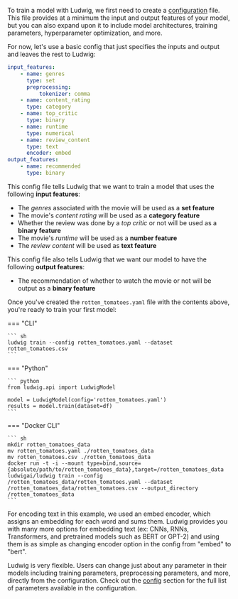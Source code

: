 To train a model with Ludwig, we first need to create a [configuration](https://ludwig-ai.github.io/ludwig-docs/0.4/configuration/) file. This file provides at a minimum the input and output features of your model, but you can also expand upon it to include model architectures, training parameters, hyperparameter optimization, and more.

For now, let's use a basic config that just specifies the inputs and output and leaves the rest to Ludwig:

``` yaml title="rotten_tomatoes.yaml"
input_features:
    - name: genres
      type: set
      preprocessing:
          tokenizer: comma
    - name: content_rating
      type: category
    - name: top_critic
      type: binary
    - name: runtime
      type: numerical
    - name: review_content
      type: text
      encoder: embed
output_features:
    - name: recommended
      type: binary
```

This config file tells Ludwig that we want to train a model that uses the following **input features**:

- The *genres* associated with the movie will be used as a **set feature**
- The movie's *content rating* will be used as a **category feature**
- Whether the review was done by a *top critic* or not will be used as a **binary feature**
- The movie's *runtime* will be used as a **number feature**
- The *review content* will be used as **text feature**

This config file also tells Ludwig that we want our model to have the following **output features**:

- The recommendation of whether to watch the movie or not will be output as a **binary feature**

Once you've created the `rotten_tomatoes.yaml` file with the contents above, you're ready to train your first model:

=== "CLI"

    ``` sh
    ludwig train --config rotten_tomatoes.yaml --dataset rotten_tomatoes.csv
    ```

=== "Python"

    ``` python
    from ludwig.api import LudwigModel

    model = LudwigModel(config='rotten_tomatoes.yaml')
    results = model.train(dataset=df)
    ```

=== "Docker CLI"

    ``` sh
    mkdir rotten_tomatoes_data
    mv rotten_tomatoes.yaml ./rotten_tomatoes_data
    mv rotten_tomatoes.csv ./rotten_tomatoes_data
    docker run -t -i --mount type=bind,source={absolute/path/to/rotten_tomatoes_data},target=/rotten_tomatoes_data ludwigai/ludwig train --config /rotten_tomatoes_data/rotten_tomatoes.yaml --dataset /rotten_tomatoes_data/rotten_tomatoes.csv --output_directory /rotten_tomatoes_data
    ```

For encoding text in this example, we used an embed encoder, which assigns an embedding for each word and sums them. Ludwig provides you with many more options for embedding text (ex: CNNs, RNNs, Transformers, and pretrained models such as BERT or GPT-2) and using them is as simple as changing encoder option in the config from "embed" to "bert".

Ludwig is very flexible. Users can change just about any parameter in their models including training parameters, preprocessing parameters, and more, directly from the configuration. Check out the [config](/ludwig-docs/user_guide/configuration) section for the full list of parameters available in the configuration.
